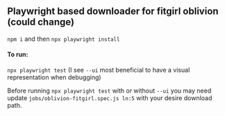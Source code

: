 ## Playwright based downloader for fitgirl oblivion (could change)
`npm i` and then `npx playwright install`

#### To run:
`npx playwright test` (I see `--ui` most beneficial to have a visual representation when debugging)

Before running `npx playwright test` with or without `--ui` you may need update `jobs/oblivion-fitgirl.spec.js ln:5` with your desire download path.
